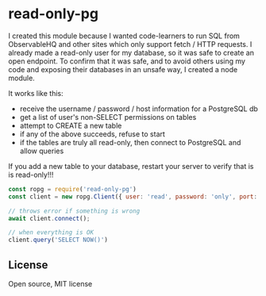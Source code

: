 # read-only-pg

I created this module because I wanted code-learners to run SQL from
ObservableHQ and other sites which only support fetch / HTTP requests.
I already made a read-only user for my database, so it was safe to create
an open endpoint. To confirm that it was safe, and to avoid others using
my code and exposing their databases in an unsafe way, I created a node module.

It works like this:
- receive the username / password / host information for a PostgreSQL db
- get a list of user's non-SELECT permissions on tables
- attempt to CREATE a new table
- if any of the above succeeds, refuse to start
- if the tables are truly all read-only, then connect to PostgreSQL and allow queries

If you add a new table to your database, restart your server to verify that
is is read-only!!!

```javascript
const ropg = require('read-only-pg')
const client = new ropg.Client({ user: 'read', password: 'only', port: 5432, host: 'db.example.com' });

// throws error if something is wrong
await client.connect();

// when everything is OK
client.query('SELECT NOW()')
```

## License

Open source, MIT license
